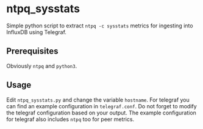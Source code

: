 # ntpq_sysstats

Simple python script to extract `ntpq -c sysstats` metrics for ingesting into InfluxDB using Telegraf.

## Prerequisites

Obviously `ntpq` and `python3`.

## Usage

Edit `ntpq_sysstats.py` and change the variable `hostname`. For telegraf you can find an example configuration in `telegraf.conf`. Do not forget to modify the telegraf configuration based on your output. The example configuration for telegraf also includes `ntpq` too for peer metrics.
